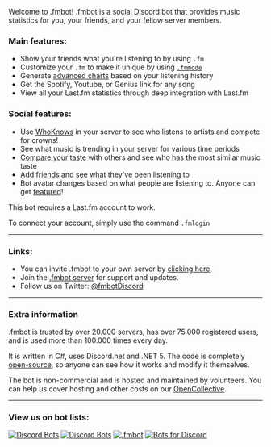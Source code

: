 Welcome to .fmbot! .fmbot is a social Discord bot that provides music statistics for you, your friends, and your fellow server members.

### Main features:

- Show your friends what you're listening to by using `.fm`
- Customize your `.fm` to make it unique by using [`.fmmode`](/commands/#fmmode)
- Generate [advanced charts](/commands/albums/#fmchart-fmc) based on your listening history
- Get the Spotify, Youtube, or Genius link for any song
- View all your Last.fm statistics through deep integration with Last.fm

### Social features:

- Use [WhoKnows](/commands/artists/#fmwhoknows-fmwk-fmw) in your server to see who listens to artists and compete for crowns!
- See what music is trending in your server for various time periods
- [Compare your taste](/commands/artists/#fmtaste-fmt) with others and see who has the most similar music taste
- Add [friends](/commands/friends/) and see what they've been listening to
- Bot avatar changes based on what people are listening to. Anyone can get [featured](/commands/featured)!


This bot requires a Last.fm account to work. 

To connect your account, simply use the command `.fmlogin`

---

### Links:

- You can invite .fmbot to your own server by [clicking here](http://invite.fmbot.xyz).
- Join the [.fmbot server](https://discord.gg/srmpCaa) for support and updates.
- Follow us on Twitter: [@fmbotDiscord](https://twitter.com/fmbotDiscord)

---

### Extra information

.fmbot is trusted by over 20.000 servers, has over 75.000 registered users, and is used more than 100.000 times every day.

It is written in C#, uses Discord.net and .NET 5. The code is completely [open-source](https://github.com/fmbot-discord/fmbot/), so anyone can see how it works and modify it themselves.

The bot is non-commercial and is hosted and maintained by volunteers. You can help us cover hosting and other costs on our [OpenCollective](https://opencollective.com/fmbot).

---


### View us on bot lists:

[![Discord Bots](https://top.gg/api/widget/356268235697553409.svg)](https://top.gg/bot/356268235697553409)
[![Discord Bots](https://discord.boats/api/widget/356268235697553409)](https://discord.boats/bot/356268235697553409)
[![.fmbot](https://bots.ondiscord.xyz/bots/356268235697553409/embed?theme=dark)](https://bots.ondiscord.xyz/bots/356268235697553409)
[![Bots for Discord](https://botsfordiscord.com/api/bot/356268235697553409/widget)](https://botsfordiscord.com/bots/356268235697553409)